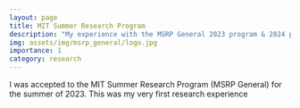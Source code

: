 ```yaml
---
layout: page
title: MIT Summer Research Program
description: "My experience with the MSRP General 2023 program & 2024 programs"
img: assets/img/msrp_general/logo.jpg
importance: 1
category: research
---
```


I was accepted to the MIT Summer Research Program (MSRP General) for the summer of 2023.
This was my very first research experience 

<br>






